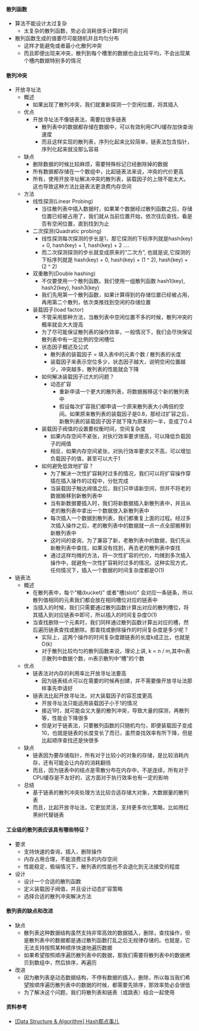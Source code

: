 #### 散列函数
- 算法不能设计太过复杂
  - 太复杂的散列函数，势必会消耗很多计算时间
- 散列函数生成的值要尽可能随机并且均匀分布
  - 这样才能避免或者最小化散列冲突
  - 而且即便出现来冲突，散列到每个槽里的数据也会比较平均，不会出现某个槽内数据特别多的情况
#### 散列冲突
- 开放寻址法
  - 概述
    - 如果出现了散列冲突，我们就重新探测一个空闲位置，将其插入
  - 优点
    - 开放寻址法不像链表法，需要拉很多链表
      - 散列表中的数据都存储在数据中，可以有效利用CPU缓存加快查询速度
      - 而且这样实现的散列表，序列化起来比较简单，链表法包含指针，序列化起来就没那么容易
  - 缺点
    - 删除数据的时候比较麻烦，需要特殊标记已经删除掉的数据
    - 所有数据都存储在一个数组中，比起链表法来说，冲突的代价更高
    - 所有，使用开放寻址解决冲突的散列表，装载因子的上限不能太大。这也导致这种方法比链表法更浪费内存空间
  - 方法
    - 线性探测(Linear Probing)
      - 当往散列表中插入数据时，如果某个数据经过散列函数之后，存储位置已经被占用了，我们就从当前位置开始，依次往后查找，看是否有空闲位置，直到找到为止
    - 二次探测(Quadratic probing)
      - 线性探测每次探测的步长是1，那它探测的下标序列就是hash(key) + 0, hash(key) + 1, hash(key) + 2 ....
      - 而二次探测探测的步长就变成原来的“二次方”, 也就是说,它探测的下标序列就是 hash(key) + 0, hash(key) + (1 ^ 2), hash(key) + (2 ^ 2)
    - 双重散列(Double hashing)
      - 不仅要使用一个散列函数。我们使用一组散列函数 hash1(key), hash2(key), hash3(key)
      - 我们先用第一个散列函数，如果计算得到的存储位置已经被占用，再用第二个散列，依次类推找到空闲的存储位置
    - 装载因子(load factor)
      - 不管采用那种方法，当散列表中空闲位置不多的时候，散列冲突的概率就会大大提高
      - 为了尽可能保证散列表的操作效率，一般情况下，我们会尽快保证散列表中有一定比例的空闲槽位
      - 状态因子概述及公式
        - 散列表的装载因子 = 填入表中的元素个数 / 散列表的长度
        - 装载因子来表示空位多少，状态因子越大，说明空闲位置越少，冲突越多，散列表的性能就会下降
      - 如何解决装载因子过大的问题？
        - 动态扩容
          - 重新申请一个更大的散列表，将数据搬移这个新的散列表中
          - 假设每次扩容我们都申请一个原来散列表大小两倍的空间。如果原来散列表的装载因子是0.8，那经过扩容之后，新散列表的装载因子因子就下降为原来的一半，变成了0.4
      - 装载因子阀值的设置要权衡时间，空间复杂度
        - 如果内存空间不紧张，对执行效率要求很高，可以降低负载因子的阀值
        - 相反，如果内存空间紧张，对执行效率要求又不高，可以增加负载因子的值，甚至可以大于1
      - 如何避免低效地扩容？
        - 为了解决一次性扩容耗时过多的情况，我们可以将扩容操作穿插在插入操作的过程中，分批完成
        - 当装载因子触达阀值之后，我们只申请新空间，但并不将老的数据搬移到新散列表中
        - 当有新数据要插入时，我们将新数据插入新散列表中，并且从老的散列表中拿出一个数据放入新散列表中
        - 每次插入一个数据到散列表，我们都重复上面的过程。经过多次插入操作之后，老的散列表中的数据就一点一点全部搬移到新散列表中
        - 这时间的查询，为了兼容了新，老散列表中的数据，我们先从新散列表中查找，如果没有找到，再去老的散列表中查找
        - 通过这样均摊的方法，将一次性扩容的代价，均摊到多次插入操作中，就避免一次性扩容耗时过多的情况。这种实现方式，任何情况下，插入一个数据的时间复杂度都是O(1)
- 链表法
  - 概述
    - 在散列表中，每个"桶(bucket)" 或者"槽(slot)" 会对应一条链条，所以散列值相同的元素我们都会放在相同槽位对应的链表中
    - 当插入的时候，我们只需要通过散列函数计算出对应的散列槽位，将其插入到对应链表中即可，所以插入的时间复杂度O(1)
    - 当查找删除一个元素时，我们同样通过散列函数计算出对应的槽，然后遍历链表查找或删除。那查找或删除操作的时间复杂度是多少呢？
      - 实际上，这两个操作的时间复杂度跟链表的长度k成正比，也就是O(k)
      - 对于散列比较均匀的散列函数来说，理论上讲, k = n / m,其中n表示散列中数据个数，m表示散列中“槽”的个数
  - 优点
    - 链表法对内存的利用率比开放寻址法要高
      - 因为链表结点可以在需要的时候再创建，并不需要像开放寻址法那样事先申请好
    - 链表法比起开放寻址法，对大装载因子的容忍度更高
      - 开放寻址法只能适用装载因子小于1的情况
      - 接近1时，就可能会又大量的散列冲突，导致大量的探测，再散列等，性能会下降很多
      - 但是对于链表法，只要散列函数的只随机均匀，即便装载因子变成10，也就是链表的长度变长了而已，虽然查找效率有所下降，但是比起顺序查找还是快很多
  - 缺点
    - 链表因为要存储指针，所有对于比较小的对象的存储，是比较消耗内存，还有可能会让内存的消耗翻倍
    - 而且，因为链表中的结点是零散分布在内存中，不是连续，所有对于CPU缓存是不友好的，这方面对于执行效率也有一定的影响
  - 总结
    - 基于链表的散列冲突处理方法比较合适存储大对象，大数据量的散列表
    - 而且，比起开放寻址法，它更加灵活，支持更多优化策略，比如用红黑树代替链表

#### 工业级的散列表应该具有哪些特征？
- 要求
  - 支持快速的查询，插入，删除操作
  - 内存占用合理，不能浪费过多的内存空间
  - 性能稳定，极端情况下，散列表的性能也不会退化到无法接受的程度
- 设计
  - 设计一个合适的散列函数
  - 定义装载因子阀值，并且设计动态扩容策略
  - 选择合适的散列冲突解决方法
#### 散列表的缺点和改进
- 缺点
  - 散列表这种数据结构虽然支持非常高效的数据插入，删除，查找操作，但是散列表中的数据都是通过散列函数打乱之后无规律存储的。也就是，它无法支持按照某种顺序快速地遍历数据
  - 如果希望按照顺序遍历散列表中的数据，那我们需要将散列表中的数据拷贝到数组中，然后排序，再遍历
- 改进
  - 因为散列表是动态数据结构，不停有数据的插入，删除，所以每当我们希望按顺序遍历散列表中的数据的时候，都需要先排序，那效率势必会很低
  - 为了解决这个问题，我们将散列表和链表（或跳表）结合一起使用
#### 资料参考
- [[Data Structure & Algorithm] Hash那点事儿](https://www.cnblogs.com/maybe2030/p/4719267.html)